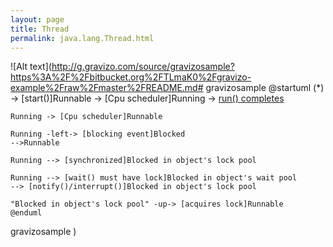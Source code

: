 ```yaml
---
layout: page
title: Thread
permalink: java.lang.Thread.html
---
```


![Alt text](http://g.gravizo.com/source/gravizosample?https%3A%2F%2Fbitbucket.org%2FTLmaK0%2Fgravizo-example%2Fraw%2Fmaster%2FREADME.md#
gravizosample
    @startuml
    (*) -> [start()]Runnable
    -> [Cpu scheduler]Running
    -> [run() completes](*)
    
    Running -> [Cpu scheduler]Runnable
    
    Running -left-> [blocking event]Blocked
    -->Runnable
    
    Running --> [synchronized]Blocked in object's lock pool
    
    Running --> [wait() must have lock]Blocked in object's wait pool
    --> [notify()/interrupt()]Blocked in object's lock pool
    
    "Blocked in object's lock pool" -up-> [acquires lock]Runnable
    @enduml
gravizosample
)